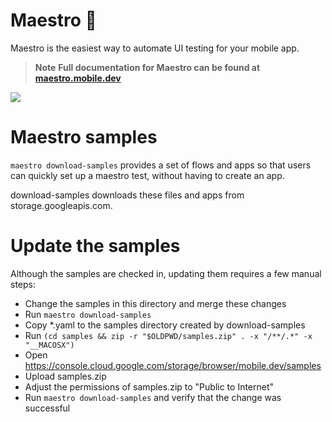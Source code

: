 # Maestro 🎹

Maestro is the easiest way to automate UI testing for your mobile app.

> **Note**
> **Full documentation for Maestro can be found at [maestro.mobile.dev](https://maestro.mobile.dev)**


<img src="https://user-images.githubusercontent.com/847683/187275009-ddbdf963-ce1d-4e07-ac08-b10f145e8894.gif" />



# Maestro samples

`maestro download-samples` provides a set of flows and apps so that users can quickly set up a maestro test, without having to create an app.

download-samples downloads these files and apps from storage.googleapis.com.

# Update the samples

Although the samples are checked in, updating them requires a few manual steps:

* Change the samples in this directory and merge these changes
* Run `maestro download-samples`
* Copy *.yaml to the samples directory created by download-samples
* Run `(cd samples && zip -r "$OLDPWD/samples.zip" . -x "/**/.*" -x "__MACOSX")`
* Open https://console.cloud.google.com/storage/browser/mobile.dev/samples
* Upload samples.zip
* Adjust the permissions of samples.zip to "Public to Internet"
* Run `maestro download-samples` and verify that the change was successful

